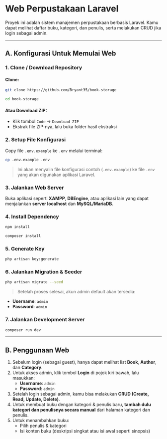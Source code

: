 
# Web Perpustakaan Laravel

Proyek ini adalah sistem manajemen perpustakaan berbasis Laravel. Kamu dapat melihat daftar buku, kategori, dan penulis, serta melakukan CRUD jika login sebagai admin.

---

## A. Konfigurasi Untuk Memulai Web

### 1. Clone / Download Repository
#### Clone:
```bash
git clone https://github.com/Bryant35/book-storage
```
```bash
cd book-storage
```


#### Atau Download ZIP:
- Klik tombol `Code` → `Download ZIP`
- Ekstrak file ZIP-nya, lalu buka folder hasil ekstraksi

### 2. Setup File Konfigurasi
Copy file `.env.example` ke `.env` melalui terminal:
```bash
cp .env.example .env
```
> Ini akan menyalin file konfigurasi contoh (`.env.example`) ke file `.env` yang akan digunakan aplikasi Laravel.

### 3. Jalankan Web Server
Buka aplikasi seperti **XAMPP**, **DBEngine**, atau aplikasi lain yang dapat menjalankan **server localhost** dan **MySQL/MariaDB**.

### 4. Install Dependency
```bash
npm install
```
```bash
composer install
```

### 5. Generate Key
```bash
php artisan key:generate
```

### 6. Jalankan Migration & Seeder
```bash
php artisan migrate --seed
```

> Setelah proses selesai, akun admin default akan tersedia:
- **Username**: `admin`
- **Password**: `admin`

### 7. Jalankan Development Server
```bash
composer run dev
```

---

## B. Penggunaan Web

1. Sebelum login (sebagai guest), hanya dapat melihat list **Book**, **Author**, dan **Category**.
2. Untuk akses admin, klik tombol **Login** di pojok kiri bawah, lalu masukkan:
   - **Username**: `admin`
   - **Password**: `admin`
3. Setelah login sebagai admin, kamu bisa melakukan **CRUD (Create, Read, Update, Delete)**.
4. Untuk membuat buku dengan kategori & penulis baru, **tambah dulu kategori dan penulisnya secara manual** dari halaman kategori dan penulis.
5. Untuk menambahkan buku:
   - Pilih penulis & kategori
   - Isi konten buku (deskripsi singkat atau isi awal seperti sinopsis)
